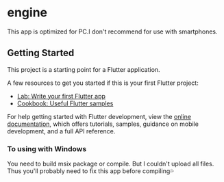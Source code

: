 # engine

This app is optimized for PC.I don't recommend for use with smartphones.

## Getting Started

This project is a starting point for a Flutter application.

A few resources to get you started if this is your first Flutter project:

- [Lab: Write your first Flutter app](https://docs.flutter.dev/get-started/codelab)
- [Cookbook: Useful Flutter samples](https://docs.flutter.dev/cookbook)

For help getting started with Flutter development, view the
[online documentation](https://docs.flutter.dev/), which offers tutorials,
samples, guidance on mobile development, and a full API reference.

### To using with Windows
You need to build msix package or compile. But I couldn't upload all files. Thus you'll probably need to fix this app before compiling💦

